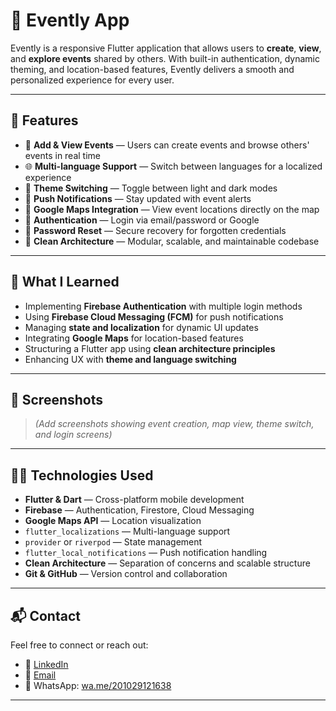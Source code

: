 # 📅 Evently App

Evently is a responsive Flutter application that allows users to **create**, **view**, and **explore events** shared by others. With built-in authentication, dynamic theming, and location-based features, Evently delivers a smooth and personalized experience for every user.

---

## 🚀 Features

- 📝 **Add & View Events** — Users can create events and browse others' events in real time  
- 🌐 **Multi-language Support** — Switch between languages for a localized experience  
- 🎨 **Theme Switching** — Toggle between light and dark modes  
- 🔔 **Push Notifications** — Stay updated with event alerts  
- 📍 **Google Maps Integration** — View event locations directly on the map  
- 🔐 **Authentication** — Login via email/password or Google  
- 🔁 **Password Reset** — Secure recovery for forgotten credentials  
- 🧱 **Clean Architecture** — Modular, scalable, and maintainable codebase  

---

## 🧠 What I Learned

- Implementing **Firebase Authentication** with multiple login methods  
- Using **Firebase Cloud Messaging (FCM)** for push notifications  
- Managing **state and localization** for dynamic UI updates  
- Integrating **Google Maps** for location-based features  
- Structuring a Flutter app using **clean architecture principles**  
- Enhancing UX with **theme and language switching**

---

## 📸 Screenshots

> *(Add screenshots showing event creation, map view, theme switch, and login screens)*

---

## 🧑‍💻 Technologies Used

- **Flutter & Dart** — Cross-platform mobile development  
- **Firebase** — Authentication, Firestore, Cloud Messaging  
- **Google Maps API** — Location visualization  
- `flutter_localizations` — Multi-language support  
- `provider` or `riverpod` — State management  
- `flutter_local_notifications` — Push notification handling  
- **Clean Architecture** — Separation of concerns and scalable structure  
- **Git & GitHub** — Version control and collaboration  

---

## 📬 Contact

Feel free to connect or reach out:

- 💼 [LinkedIn](https://www.linkedin.com/in/ahmed-mostafa-daoud)  
- 📧 [Email](mailto:ahmed.mostafa.elshekh@gmail.com)  
- 📱 WhatsApp: [wa.me/201029121638](https://wa.me/201029121638)  

---
